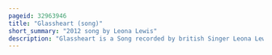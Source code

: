 ```yaml
---
pageid: 32963946
title: "Glassheart (song)"
short_summary: "2012 song by Leona Lewis"
description: "Glassheart is a Song recorded by british Singer Leona Lewis for her third Studio Album of the same Name. The Song was conceptualized by Lewis and his frequent Collaborator ryan Tedder at his Family Home in Denver Colorado. As she was experiencing a stressful Time in her Life Lewis wanted to create an uptempo Dance Track with Tedder as she felt a Ballad would make her more upset. It was co-written by Lewis and Tedder alongside Brent Kutzle, Noel Zancanella, Justin Franks, Fis Shkreli and Peter Svensson. Production of the Song was handled by Tedder and Franks, with the Latter credited under his Production Alias Dj Frank E. It was co-produced by Zancanella Kutzle and Shkreli."
---
```

